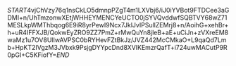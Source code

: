 $START$4vjChVzy76q1nsCkLO5dmnpPZgT4m1LXVbj6/iJ0iYVBot9FTDCee3aGDMI+n/UhTmzonwXEtjWHHEYMENCYeUCTO0jSYVQvddwfSQBTVY68wZ71MESLkpWMThbqog6E9iR8yrPewI9Ncx7JklJvIPSullZEMrj8+n/AoihG+xehBr+h+uR4IFFXJB/QokwEyZRO9ZZ7PmZ+rMwQuYn8jleB+aE+uCiJn+zVXreEM8waMz1u7OV8UlIwAVPSC0bRYHevFZtBkJz/JVZ442McCMkaO+L9qaQd7Lmb+HpKT2IVgzM3JVbxk9PsjgDYYpcDnd8XVIKEmzrQafT+i724uwMACutP9R0pGI+C5KFiofY=$END$